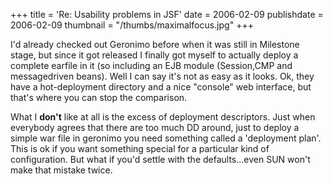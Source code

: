 +++
title = 'Re: Usability problems in JSF'
date = 2006-02-09
publishdate = 2006-02-09
thumbnail = "/thumbs/maximalfocus.jpg"
+++

I'd already checked out Geronimo before when it was still in Milestone stage, but since it got released I
finally got myself to actually deploy a complete earfile in it (so including an EJB module (Session,CMP and
messagedriven beans). Well I can say it's not as easy as it looks. Ok, they have a hot-deployment directory
and a nice "console" web interface, but that's where you can stop the comparison.

What I **don't** like at all is the excess of deployment descriptors. Just when everybody agrees that there
are too much DD around, just to deploy a simple war file in geronimo you need something called a 'deployment plan'.
This is ok if you want something special for a particular kind of configuration.
But what if you'd settle with the defaults...even SUN won't make that mistake twice.
